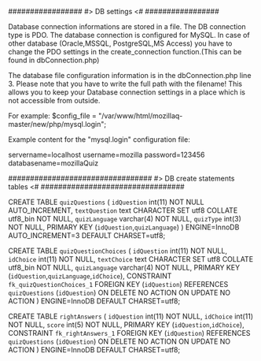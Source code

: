 #################
#> DB settings <#
#################

Database connection informations are stored in a file. The DB connection type is PDO.
The database connection is configured for MySQL. In case of other database (Oracle,MSSQL, PostgreSQL,MS Access) you have to change the PDO settings in the create_connection function.(This can be found in dbConnection.php)

The database file configuration information is in the dbConnection.php line 3.
Please note that you have to write the full path with the filename!
This allows you to keep your Database connection settings in a place which is not accessible from outside.

For example: 
$config_file = "/var/www/html/mozillaq-master/new/php/mysql.login";

Example content for the "mysql.login" configuration file:

servername=localhost
username=mozilla
password=123456
databasename=mozillaQuiz

#################################
#> DB create statements tables <#
#################################

CREATE TABLE `quizQuestions` (
  `idQuestion` int(11) NOT NULL AUTO_INCREMENT,
  `textQuestion` text CHARACTER SET utf8 COLLATE utf8_bin NOT NULL,
  `quizLanguage` varchar(4) NOT NULL,
  `quizType` int(3) NOT NULL,
  PRIMARY KEY (`idQuestion`,`quizLanguage`)
) ENGINE=InnoDB AUTO_INCREMENT=3 DEFAULT CHARSET=utf8;

CREATE TABLE `quizQuestionChoices` (
  `idQuestion` int(11) NOT NULL,
  `idChoice` int(11) NOT NULL,
  `textChoice` text CHARACTER SET utf8 COLLATE utf8_bin NOT NULL,
  `quizLanguage` varchar(4) NOT NULL,
  PRIMARY KEY (`idQuestion`,`quizLanguage`,`idChoice`),
  CONSTRAINT `fk_quizQuestionChoices_1` FOREIGN KEY (`idQuestion`) REFERENCES `quizQuestions` (`idQuestion`) ON DELETE NO ACTION ON UPDATE NO ACTION
) ENGINE=InnoDB DEFAULT CHARSET=utf8;

CREATE TABLE `rightAnswers` (
  `idQuestion` int(11) NOT NULL,
  `idChoice` int(11) NOT NULL,
  `score` int(5) NOT NULL,
  PRIMARY KEY (`idQuestion`,`idChoice`),
  CONSTRAINT `fk_rightAnswers_1` FOREIGN KEY (`idQuestion`) REFERENCES `quizQuestions` (`idQuestion`) ON DELETE NO ACTION ON UPDATE NO ACTION
) ENGINE=InnoDB DEFAULT CHARSET=utf8;